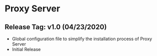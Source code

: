 # Proxy Server 

## Release Tag: v1.0 (04/23/2020)

* Global configuration file to simplify the installation process of Proxy Server
* Initial Release 
